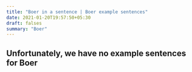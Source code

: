 ```yaml
---
title: "Boer in a sentence | Boer example sentences"
date: 2021-01-20T19:57:50+05:30
draft: falses
summary: "Boer"
---
```

## Unfortunately, we have no example sentences for Boer                 
